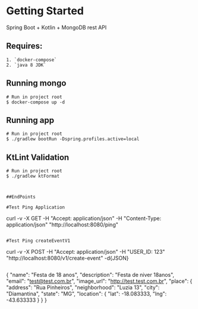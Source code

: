 # Getting Started

Spring Boot + Kotlin + MongoDB rest API

## Requires:
```
1. `docker-compose`
2. `java 8 JDK` 
```

## Running mongo
```
# Run in project root
$ docker-compose up -d
```

## Running app
```
# Run in project root
$ ./gradlew bootRun -Dspring.profiles.active=local
```

## KtLint Validation
```
# Run in project root
$ ./gradlew ktFormat



##EndPoints

#Test Ping Application
```
curl -v -X GET -H "Accept: application/json" -H "Content-Type: application/json" "http://localhost:8080/ping"
```

#Test Ping createEventV1
```
curl -v -X POST -H "Accept: application/json" -H "USER_ID: 123" "http://localhost:8080/v1/create-event" -d{JSON}
```

```
{
    "name": "Festa de 18 anos",
    "description": "Festa de niver 18anos",
    "email": "test@test.com.br",
    "image_url": "http://test.test.com.br",
    "place": {
        "address": "Rua Pinheiros",
        "neighborhood": "Luzia 13",
        "city": "Diamantina",
        "state": "MG",
        "location": {
            "lat": -18.083333,
            "lng": -43.633333
        }
    }
}
```

